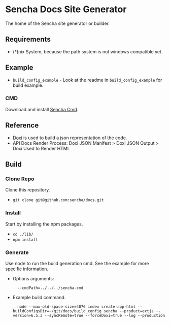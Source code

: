 # Sencha Docs Site Generator
The home of the Sencha site generator or builder.

## Requirements

- (*)nix System, because the path system is not windows compatible yet.

## Example

* `build_config_example` - Look at the readme in `build_config_example` for build example.  

### CMD
Download and install [Sencha Cmd](https://www.sencha.com/products/sencha-cmd/).

## Reference

- [Doxi](https://github.com/sencha/doxi) is used to build a json representation of the code. 
- API Docs Render Process: Doxi JSON Manifest > Doxi JSON Output > Doxi Used to Render HTML

## Build

### Clone Repo
Clone this repository.

* `git clone git@github.com:sencha/docs.git`

### Install 
Start by installing the npm packages. 

* `cd ./lib/`
* `npm install` 


### Generate
Use node to run the build generation cmd. 
See the example for more specific information.

* Options arguments:

		--cmdPath=../../../sencha-cmd

* Example build command.
 

		node --max-old-space-size=4076 index create-app-html --buildConfigsDir=~/git/docs/build_config_sencha --product=extjs --version=6.5.3 --syncRemote=true --forceDoxi=true --log --production 
 





 
 


